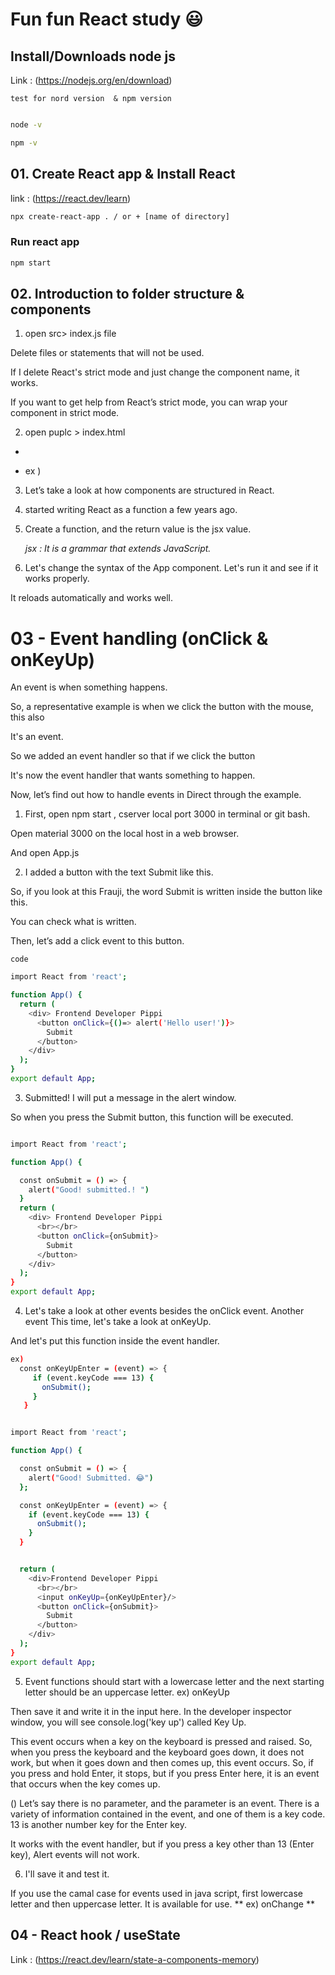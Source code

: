 # Fun fun  React study :smiley:

## Install/Downloads node js

Link : (https://nodejs.org/en/download)

`test for nord version  & npm version`

```bash

node -v

npm -v

```


##  01. Create React app & Install React
link : (https://react.dev/learn)

```bash
npx create-react-app . / or + [name of directory]

```
### Run react app

```bash
npm start
```

## 02. Introduction to folder structure & components
 1.  open src> index.js file

Delete files or statements that will not be used.

If I delete React's strict mode and just change the component name, it works.

If you want to get help from React’s strict mode, you can wrap your component in strict mode.

2. open puplc > index.html 
+ <div id="root"></div>
+ ex )  <div id="root"></div>

3. Let’s take a look at how components are structured in React.

4. started writing React as a function a few years ago.

5. Create a function, and the return value is the jsx value.

   *jsx : It is a grammar that extends JavaScript.*

6. Let's change the syntax of the App component.
Let's run it and see if it works properly.

 It reloads automatically and works well.

 # 03 - Event handling (onClick & onKeyUp)

 <p> An event is when something happens.

So, a representative example is when we click the button with the mouse, this also

It's an event.
</p>
 
 <p>
 So we added an event handler so that if we click the button

It's now the event handler that wants something to happen.

Now, let’s find out how to handle events in Direct through the example.
 </p>

1. First, open npm start , cserver local port 3000 in terminal or git bash.

Open material 3000 on the local host in a web browser.

And open App.js

2. I added a button with the text Submit like this.

So, if you look at this Frauji, the word Submit is written inside the button like this.

You can check what is written.

Then, let’s add a click event to this button.


`code`

```bash
import React from 'react';

function App() {
  return (
    <div> Frontend Developer Pippi 
      <button onClick={()=> alert('Hello user!')}>
        Submit
      </button>
    </div>
  );
}
export default App;

```

3. Submitted! I will put a message in the alert window.

So when you press the Submit button, this function will be executed.

```bash

import React from 'react';

function App() {

  const onSubmit = () => {
    alert("Good! submitted.! ")
  }
  return (
    <div> Frontend Developer Pippi 
      <br></br>
      <button onClick={onSubmit}>
        Submit
      </button>
    </div>
  );
}
export default App;

```

4. Let's take a look at other events besides the onClick event.
Another event This time, let's take a look at onKeyUp.

And let's put this function inside the event handler.

```bash
ex)
  const onKeyUpEnter = (event) => {
     if (event.keyCode === 13) {
       onSubmit();
     }
   }
 ```

```bash

import React from 'react';

function App() {

  const onSubmit = () => {
    alert("Good! Submitted. 😂")
  };

  const onKeyUpEnter = (event) => {
    if (event.keyCode === 13) {
      onSubmit();
    }
  }


  return (
    <div>Frontend Developer Pippi 
      <br></br>
      <input onKeyUp={onKeyUpEnter}/>
      <button onClick={onSubmit}>
        Submit
      </button>
    </div>
  );
}
export default App;

```
5. Event functions should start with a lowercase letter and the next starting letter should be an uppercase letter. ex) onKeyUp

Then save it and write it in the input here.
In the developer inspector window, you will see console.log('key up') called Key Up.

This event occurs when a key on the keyboard is pressed and raised.
  So, when you press the keyboard and the keyboard goes down, it does not work, but when it goes down and then comes up, this event occurs. So, if you press and hold Enter, it stops, but if you press Enter here, it is an event that occurs when the key comes up.

() Let’s say there is no parameter, and the parameter is an event.
There is a variety of information contained in the event, and one of them is a key code. 13 is another number key for the Enter key.

It works with the event handler, but if you press a key other than 13 (Enter key),
Alert events will not work.


6. I'll save it and test it.

If you use the camal case for events used in java script, first lowercase letter and then uppercase letter.
It is available for use. 
 ** ex) onChange **


## 04 - React hook / useState

Link : (https://react.dev/learn/state-a-components-memory)










